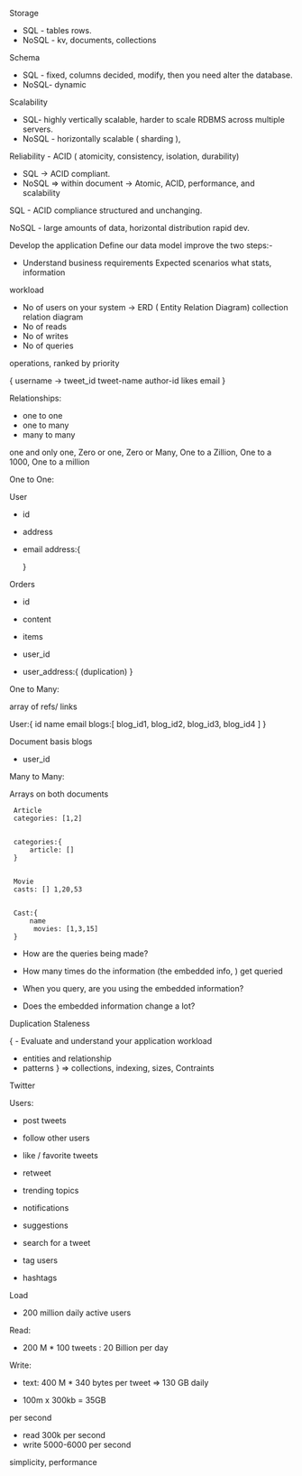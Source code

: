 
 Storage
 - SQL - tables rows.
 - NoSQL - kv, documents, collections

 Schema
 - SQL - fixed, columns decided, modify, then you need alter the database.
 - NoSQL- dynamic

 Scalability
 - SQL- highly vertically scalable, harder to scale RDBMS across multiple servers.
 - NoSQL - horizontally scalable ( sharding ),

Reliability - ACID ( atomicity, consistency, isolation, durability)
- SQL -> ACID compliant.
- NoSQL => within document -> Atomic, ACID, performance, and scalability

SQL - ACID compliance structured and unchanging.

NoSQL - large amounts of data, horizontal distribution rapid dev.


Develop the application Define our data model improve the two steps:-
- Understand business requirements
Expected scenarios what stats, information

workload

- No of users on your system -> ERD ( Entity Relation Diagram) collection relation diagram
- No of reads
- No of writes
- No of queries

operations,
ranked by priority

{
    username ->  tweet_id
                 tweet-name
                 author-id
                 likes
    email
}


Relationships:
 - one to one
 - one to many
 - many to many

one and only one,
Zero or one,
Zero or Many,
One to a Zillion,
One to a 1000,
One to a million


One to One:

User
 - id
 - address
 - email
   address:{

   }

Orders
 - id
 - content
 - items

 - user_id
 - user_address:{
                (duplication)
 }


One to Many:

 array of refs/ links

 User:{
     id
     name
     email
     blogs:[ blog_id1, blog_id2, blog_id3, blog_id4 ]
 }

 Document basis
  blogs
   - user_id


Many to Many:

 Arrays on both documents
     
     Article
     categories: [1,2]


     categories:{
         article: []
     }


     Movie 
     casts: [] 1,20,53


     Cast:{
         name
          movies: [1,3,15]
     }


- How are the queries being made?
- How many times do the information (the embedded info, ) get queried

- When you query, are you using the embedded information?

- Does the embedded information change a lot?

Duplication
Staleness


 { - Evaluate and understand your application workload
- entities and relationship
- patterns }  => collections, indexing, sizes, Contraints


Twitter

Users: 
 - post tweets
 - follow other users
 - like / favorite tweets

 - retweet
 - trending topics
 - notifications
 - suggestions
 - search for a tweet
 - tag users
 - hashtags


Load 

- 200 million daily active users

Read:
 - 200 M * 100 tweets : 20 Billion per day

Write: 
- text: 400 M * 340 bytes per tweet => 130 GB daily

 - 100m x 300kb = 35GB


 per second
 - read  300k per second
 - write 5000-6000 per second


 simplicity, performance